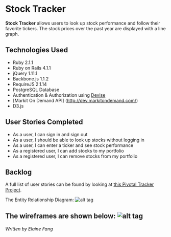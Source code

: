 Stock Tracker
=========

**Stock Tracker** allows users to look up stock performance and follow their favorite tickers. The stock prices over the past year are displayed with a line graph.

Technologies Used
----

  - Ruby 2.1.1
  - Ruby on Rails 4.1.1
  - jQuery 1.11.1
  - Backbone.js 1.1.2
  - RequireJS 2.1.14
  - PostgreSQL Database
  - Authentication & Authorization using [Devise](https://github.com/plataformatec/devise)
  - [Markit On Demand API] (http://dev.markitondemand.com/)
  - D3.js

User Stories Completed
----

* As a user, I can sign in and sign out
* As a user, I should be able to look up stocks without logging in
* As a user, I can enter a ticker and see stock performance
* As a registered user, I can add stocks to my portfolio
* As a registered user, I can remove stocks from my portfolio


Backlog
----
A full list of user stories can be found by looking at [this Pivotal Tracker Project](https://www.pivotaltracker.com/s/projects/1119694).

The Entity Relationship Diagram:
![alt tag](https://raw.github.com/ef718/stock_tracker/blob/master/public/Wireframes.png)

The wireframes are shown below:
![alt tag](https://raw.github.com/ef718/stock_tracker/blob/master/public/ERD.png)
---
###### Written by Elaine Fang
